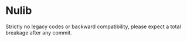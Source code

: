 # Nulib

Strictly no legacy codes or backward compatibility,
please expect a total breakage after any commit.

<!-- 1) There're several :hidden: (not exported in ./default.nix) functions. -->

